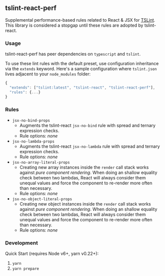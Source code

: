 ## tslint-react-perf

Supplemental performance-based rules related to React & JSX for [TSLint](https://github.com/palantir/tslint/). This library is considered a stopgap until these rules are adopted by tslint-react.

### Usage

tslint-react-perf has peer dependencies on `typescript` and `tslint`.

To use these lint rules with the default preset, use configuration inheritance via the `extends` keyword.
Here's a sample configuration where `tslint.json` lives adjacent to your `node_modules` folder:

```js
{
  "extends": ["tslint:latest", "tslint-react", "tslint-react-perf"],
  "rules": {...}
}
```

### Rules

* `jsx-no-bind-props`
  * Augments the tslint-react `jsx-no-bind` rule with spread and ternary expression checks.
  * Rule options: _none_
* `jsx-no-lambda-props`
  * Augments the tslint-react `jsx-no-lambda` rule with spread and ternary expression checks.
  * Rule options: _none_
* `jsx-no-array-literal-props`
  * Creating new array instances inside the `render` call stack works against _pure component rendering_. When doing an shallow equality check between two lambdas, React will always consider them unequal values and force the component to re-render more often than necessary.
  * Rule options: _none_
* `jsx-no-object-literal-props`
  * Creating new object instances inside the `render` call stack works against _pure component rendering_. When doing an shallow equality check between two lambdas, React will always consider them unequal values and force the component to re-render more often than necessary.
  * Rule options: _none_

### Development

Quick Start (requires Node v6+, yarn v0.22+):

1.  `yarn`
1.  `yarn prepare`
